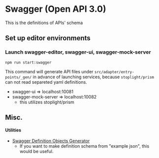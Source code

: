 # Swagger (Open API 3.0)

This is the definitions of APIs' schema

## Set up editor environments

### Launch swagger-editor, swagger-ui, swagger-mock-server

```
npm run start:swagger
```

This command will generate API files under `src/adapter/entry-points/_gen/` in advance of launching services, because `stoplight/prism` can not read separeted yaml definitions.

- swagger-ui => localhost:10081
- swagger-mock-server => localhost:10082
  - this utilizes stoplight/prism

## Misc.

#### Utilities

- [Swagger Definition Objects Generator](https://roger13.github.io/SwagDefGen/)
  - If you want to make definition schema from "example json", this would be useful.
